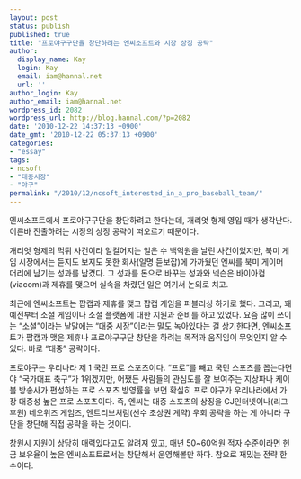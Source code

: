 ```yaml
---
layout: post
status: publish
published: true
title: "프로야구구단을 창단하려는 엔씨소프트와 시장 상징 공략"
author:
  display_name: Kay
  login: Kay
  email: iam@hannal.net
  url: ''
author_login: Kay
author_email: iam@hannal.net
wordpress_id: 2082
wordpress_url: http://blog.hannal.com/?p=2082
date: '2010-12-22 14:37:13 +0900'
date_gmt: '2010-12-22 05:37:13 +0900'
categories:
- "essay"
tags:
- ncsoft
- "대중시장"
- "야구"
permalink: "/2010/12/ncsoft_interested_in_a_pro_baseball_team/"
---
```

<p>엔씨소프트에서 프로야구구단을 창단하려고 한다는데, 개리엇 형제 영입 때가 생각난다. 이른바 진출하려는 시장의 상징 공략이 떠오르기 때문이다.</p>
<p>개리엇 형제의 먹튀 사건이라 일컬어지는 일은 수 백억원을 날린 사건이었지만, 북미 게임 시장에서는 듣지도 보지도 못한 회사(일명 듣보잡)에 가까웠던 엔씨를 북미 게이머 머리에 남기는 성과를 남겼다. 그 성과를 돈으로 바꾸는 성과와 넥슨은 바이아컴(viacom)과 제휴를 맺으며 실속을 차렸던 일은 여기서 논외로 치고.</p>
<p>최근에 엔씨소프트는 팝캡과 제휴를 맺고 팝캡 게임을 퍼블리싱 하기로 했다. 그리고, 꽤 예전부터 소셜 게임이나 소셜 플랫폼에 대한 지원과 준비를 하고 있었다. 요즘 많이 쓰이는 “소셜”이라는 낱말에는 “대중 시장”이라는 말도 녹아있다는 걸 상기한다면, 엔씨소프트가 팝캡과 맺은 제휴나 프로야구구단 창단을 하려는 목적과 움직임이 무엇인지 알 수 있다. 바로 “대중” 공략이다.</p>
<p>프로야구는 우리나라 제 1 국민 프로 스포츠이다. “프로”를 빼고 국민 스포츠를 꼽는다면야 “국가대표 축구”가 1위겠지만, 어쨌든 사람들의 관심도를 잘 보여주는 지상파나 케이블 방송사가 편성하는 프로 스포츠 방영률을 보면 확실히 프로 야구가 우리나라에서 가장 대중성 높은 프로 스포츠이다. 즉, 엔씨는 대중 스포츠의 상징을 CJ인터넷이나(리그 후원) 네오위즈 게임즈, 엔트리브처럼(선수 초상권 계약) 우회 공략을 하는 게 아니라 구단을 창단해 직접 공략을 하는 것이다.</p>
<p>창원시 지원이 상당히 매력있다고도 알려져 있고, 매년 50~60억원 적자 수준이라면 현금 보유율이 높은 엔씨소프트로서는 창단해서 운영해볼만 하다. 참으로 재밌는 전략 한 수이다.</p>
